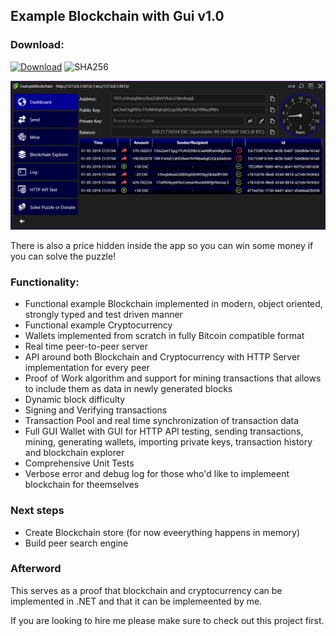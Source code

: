 ## Example Blockchain with Gui v1.0

### Download:

[![Download](https://img.shields.io/badge/Download-BlockchainApp--v1.0.exe-blue.svg)](https://github.com/rvnlord/ExampleBlockchainWithGui/releases/download/v1.0/BlockchainApp-v1.0.exe)
![SHA256](https://img.shields.io/badge/SHA256-D2318AD8C12E950CD1D33C516719BD3A1EA2FBC07C0C1843BFEF3B40C3B59907-darkgreen.svg)

   ![Interface](/Images/2019-05-01_215835.png?raw=true)

There is also a price hidden inside the app so you can win some money if you can solve the puzzle!
   
### Functionality:

* Functional example Blockchain implemented in modern, object oriented, strongly typed and test driven manner
* Functional example Cryptocurrency
* Wallets implemented from scratch in fully Bitcoin compatible format
* Real time peer-to-peer server
* API around both Blockchain and Cryptocurrency with HTTP Server implementation for every peer
* Proof of Work algorithm and support for mining transactions that allows to include them as data in newly generated blocks
* Dynamic block difficulty
* Signing and Verifying transactions
* Transaction Pool and real time synchronization of transaction data
* Full GUI Wallet with GUI for HTTP API testing, sending transactions, mining, generating wallets, importing private keys, transaction history and blockchain explorer
* Comprehensive Unit Tests
* Verbose error and debug log for those who'd like to implemeent blockchain for theemselves

### Next steps

* Create Blockchain store (for now eveerything happens in memory)
* Build peer search engine

### Afterword
This serves as a proof that blockchain and cryptocurrency can be implemented in .NET and that it can be implemeented by me.

If you are looking to hire me please make sure to check out this project first.









